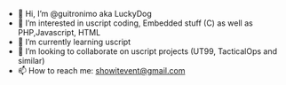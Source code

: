 - 👋 Hi, I’m @guitronimo aka LuckyDog
- 👀 I’m interested in uscript coding, Embedded stuff (C) as well as PHP,Javascript, HTML
- 🌱 I’m currently learning uscript
- 💞️ I’m looking to collaborate on uscript projects (UT99, TacticalOps and similar)
- 📫 How to reach me: showitevent@gmail.com

<!---
guitronimo/guitronimo is a ✨ special ✨ repository because its `README.md` (this file) appears on your GitHub profile.
You can click the Preview link to take a look at your changes.
--->
